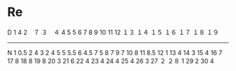 # Re
D
1 4
2　７
３　４
4 5
5
6
7
8
9
10
11
12
１３
１４
１５
１６
１７
１８
１９















-----------------------------------------------------------------------------------------------------
N
1 0.5
2 4
3 2
4 5
5 5.5
6 4.5
7 5
8 7
9 7
10 8
11 8.5
12 1
13 4
14 3
15 4
16 7
17 8
18 8
19 8
20 3
21 6
22 4
23 4
24 4
25 4
26 3
27 ２
２８ 1
29 2
30 4
